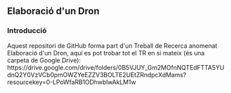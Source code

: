 ## Elaboració d'un Dron

### Introducció
<p>Aquest repositori de GitHub forma part d'un Treball de Recerca anomenat Elaboració d'un Dron, aquí es pot trobar tot el TR en si mateix (és una carpeta de Google Drive): https://drive.google.com/drive/folders/0B5VJUY_Gm2MOfnNQTEdFTTA5YUdnQ2Y0VzVCb0pmOWZYeEZZV3BOLTE2UEtZRndpcXdMams?resourcekey=0-LPoWfaRB1ODhwblwAkLM1w</p>